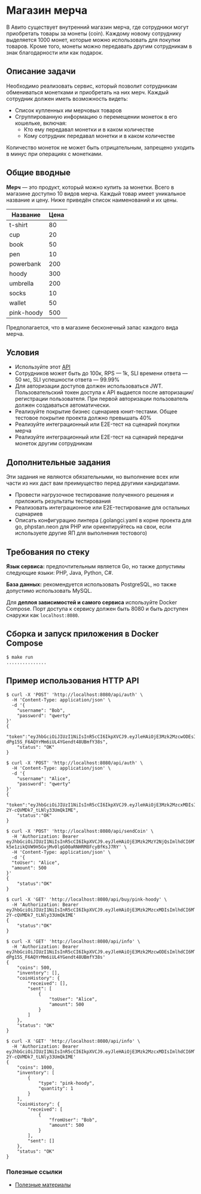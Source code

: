 # **Магазин мерча**

В Авито существует внутренний магазин мерча, где сотрудники могут приобретать товары за монеты (coin). Каждому новому сотруднику выделяется 1000 монет, которые можно использовать для покупки товаров. Кроме того, монеты можно передавать другим сотрудникам в знак благодарности или как подарок.

## Описание задачи

Необходимо реализовать сервис, который позволит сотрудникам обмениваться монетками и приобретать на них мерч. Каждый сотрудник должен иметь возможность видеть:

- Список купленных им мерчовых товаров  
- Сгруппированную информацию о перемещении монеток в его кошельке, включая:  
  - Кто ему передавал монетки и в каком количестве  
  - Кому сотрудник передавал монетки и в каком количестве

Количество монеток не может быть отрицательным, запрещено уходить в минус при операциях с монетками.

## **Общие вводные**

**Мерч** — это продукт, который можно купить за монетки. Всего в магазине доступно 10 видов мерча. Каждый товар имеет уникальное название и цену. Ниже приведён список наименований и их цены.

| Название     | Цена |
|--------------|------|
| t-shirt      | 80   |
| cup          | 20   |
| book         | 50   |
| pen          | 10   |
| powerbank    | 200  |
| hoody        | 300  |
| umbrella     | 200  |
| socks        | 10   |
| wallet       | 50   |
| pink-hoody   | 500  |

Предполагается, что в магазине бесконечный запас каждого вида мерча.


## **Условия**

* Используйте этот [API](https://github.com/avito-tech/tech-internship/blob/main/Tech%20Internships/Backend/Backend-trainee-assignment-winter-2025/schema.json) 
* Сотрудников может быть до 100к, RPS — 1k, SLI времени ответа — 50 мс, SLI успешности ответа — 99.99%   
* Для авторизации доступов должен использоваться JWT. Пользовательский токен доступа к API  выдается после авторизации/регистрации пользователя. При первой авторизации пользователь должен создаваться автоматически.
* Реализуйте покрытие бизнес сценариев юнит-тестами. Общее тестовое покрытие проекта должно превышать 40%
* Реализуйте интеграционный или E2E-тест на сценарий покупки мерча  
* Реализуйте интеграционный или E2E-тест на сценарий передачи монеток другим сотрудникам


## **Дополнительные задания**

Эти задания не являются обязательными, но выполнение всех или части из них даст вам преимущество перед другими кандидатами.  

* Провести нагрузочное тестирование полученного решения и приложить результаты тестирования 
* Реализовать интеграционное или E2E-тестирование для остальных сценариев  
* Описать конфигурацию линтера (.golangci.yaml в корне проекта для go, phpstan.neon для PHP или ориентируйтесь на свои, если используете другие ЯП для выполнения тестового)

## **Требования по стеку**

**Язык сервиса:** предпочтительным является Go, но также допустимы следующие языки: PHP, Java, Python, C#.
 
**База данных:** рекомендуется использовать PostgreSQL, но также допустимо использовать MySQL.
 
Для **деплоя зависимостей и самого сервиса** используйте Docker Compose. Порт доступа к сервису должен быть 8080 и быть доступен снаружи как `localhost:8080`.

## **Сборка и запуск приложения в Docker Compose**
```shell script
$ make run
...............
```

## **Пример использования HTTP API**
```shell script
$ curl -X 'POST' 'http://localhost:8080/api/auth' \
  -H 'Content-Type: application/json' \
  -d '{
	"username": "Bob",
  	"password": "qwerty"
}'
{
	"token":"eyJhbGciOiJIUzI1NiIsInR5cCI6IkpXVCJ9.eyJleHAiOjE3Mzk2MzcwODEsImlhdCI6MTczOTYzNjc4MSwidXNlcm5hbWUiOiJCb2IifQ.VTlSCG-dPg15S_F6AQYrMm6iUL4YGendt48UBmfY38s",
	"status": "OK"
}

$ curl -X 'POST' 'http://localhost:8080/api/auth' \
  -H 'Content-Type: application/json' \
  -d '{
	"username": "Alice",
  	"password": "qwerty"
}'
{
	"token":"eyJhbGciOiJIUzI1NiIsInR5cCI6IkpXVCJ9.eyJleHAiOjE3Mzk2MzcxMDIsImlhdCI6MTczOTYzNjgwMiwidXNlcm5hbWUiOiJBbGljZSJ9.8Q6tvQOzggdBstorK-2Y-cQVMDk7_tLNly33UmQkIME",
	"status":"OK"
}

$ curl -X 'POST' 'http://localhost:8080/api/sendCoin' \
  -H 'Authorization: Bearer eyJhbGciOiJIUzI1NiIsInR5cCI6IkpXVCJ9.eyJleHAiOjE3Mzk2MzY2NjQsImlhdCI6MTczOTYzNjM2NCwidXNlcm5hbWUiOiJCb2IifQ.-k5e1zikQVW9H5GvjMv0lgG00aRNHRM8FcyBfKsJ7RY' \
  -H 'Content-Type: application/json' \
  -d '{
  "toUser": "Alice",
  "amount": 500
}'
{
	"status":"OK"
}

$ curl -X 'GET' 'http://localhost:8080/api/buy/pink-hoody' \
  -H 'Authorization: Bearer eyJhbGciOiJIUzI1NiIsInR5cCI6IkpXVCJ9.eyJleHAiOjE3Mzk2MzcxMDIsImlhdCI6MTczOTYzNjgwMiwidXNlcm5hbWUiOiJBbGljZSJ9.8Q6tvQOzggdBstorK-2Y-cQVMDk7_tLNly33UmQkIME'
{
	"status":"OK"
}

$ curl -X 'GET' 'http://localhost:8080/api/info' \
  -H 'Authorization: Bearer eyJhbGciOiJIUzI1NiIsInR5cCI6IkpXVCJ9.eyJleHAiOjE3Mzk2MzcwODEsImlhdCI6MTczOTYzNjc4MSwidXNlcm5hbWUiOiJCb2IifQ.VTlSCG-dPg15S_F6AQYrMm6iUL4YGendt48UBmfY38s'
{
	"coins": 500,
	"inventory": [],
	"coinHistory": {
		"received": [],
		"sent": [
			{
				"toUser": "Alice",
				"amount": 500
			}
		]
	},
	"status": "OK"
}

$ curl -X 'GET' 'http://localhost:8080/api/info' \
  -H 'Authorization: Bearer eyJhbGciOiJIUzI1NiIsInR5cCI6IkpXVCJ9.eyJleHAiOjE3Mzk2MzcxMDIsImlhdCI6MTczOTYzNjgwMiwidXNlcm5hbWUiOiJBbGljZSJ9.8Q6tvQOzggdBstorK-2Y-cQVMDk7_tLNly33UmQkIME'
{
	"coins": 1000,
	"inventory": [
		{
			"type": "pink-hoody",
			"quantity": 1
		}
	],
	"coinHistory": {
		"received": [
			{
				"fromUser": "Bob",
				"amount": 500
			}
		],
		"sent": []
	},
  	"status": "OK"
}

```

### Полезные ссылки
- [Полезные материалы](https://github.com/avito-tech/tech-internship/tree/main/Tech%20Internships/Backend)
